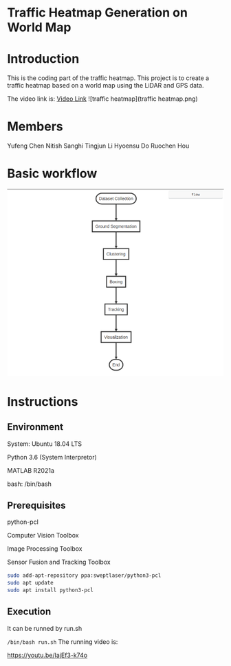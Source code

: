 # Traffic Heatmap Generation on World Map

# Introduction
This is the coding part of the traffic heatmap. This project is to create a traffic heatmap based on a world map using the LiDAR and GPS data.

The video link is: [Video Link](https://www.youtube.com/watch?v=GV9WJa1PSSE)
![traffic heatmap](traffic heatmap.png)

# Members
Yufeng Chen
Nitish Sanghi
Tingjun Li
Hyoensu Do
Ruochen Hou

# Basic workflow
![workflow](workflow.png)


# Instructions

## Environment

System: Ubuntu 18.04 LTS

Python 3.6 (System Interpretor)

MATLAB R2021a

bash: /bin/bash

## Prerequisites

python-pcl

Computer Vision Toolbox

Image Processing Toolbox

Sensor Fusion and Tracking Toolbox

```bash
sudo add-apt-repository ppa:sweptlaser/python3-pcl
sudo apt update
sudo apt install python3-pcl
```

## Execution

It can be runned by run.sh

`/bin/bash run.sh`
The running video is:

https://youtu.be/IajEf3-k74o
